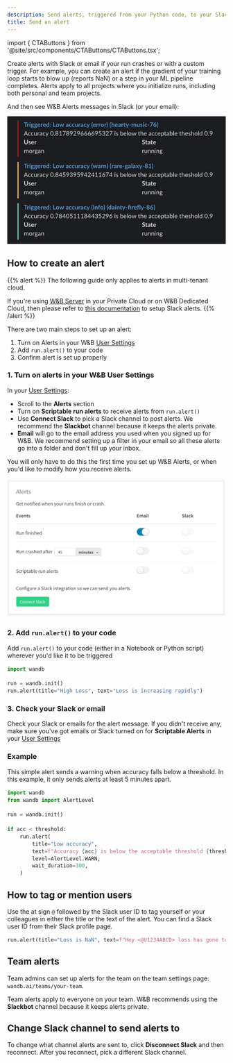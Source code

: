 ```yaml
---
description: Send alerts, triggered from your Python code, to your Slack or email
title: Send an alert
---
```

import { CTAButtons } from '@site/src/components/CTAButtons/CTAButtons.tsx';

<CTAButtons colabLink="http://wandb.me/alerts-colab"/>

Create alerts with Slack or email if your run crashes or with a custom trigger. For example, you can create an alert if the gradient of your training loop starts to blow up (reports NaN) or a step in your ML pipeline completes. Alerts apply to all projects where you initialize runs, including both personal and team projects.


And then see W&B Alerts messages in Slack (or your email):

![](/images/track/send_alerts_slack.png)

## How to create an alert

{{% alert %}}
The following guide only applies to alerts in multi-tenant cloud.

If you're using [W&B Server](../hosting/intro.md) in your Private Cloud or on W&B Dedicated Cloud, then please refer to [this documentation](../hosting/monitoring-usage/slack-alerts.md) to setup Slack alerts.
{{% /alert %}}


There are two main steps to set up an alert:

1. Turn on Alerts in your W&B [User Settings](https://wandb.ai/settings)
2. Add `run.alert()` to your code
3. Confirm alert is set up properly
### 1. Turn on alerts in your W&B User Settings

In your [User Settings](https://wandb.ai/settings):

* Scroll to the **Alerts** section
* Turn on **Scriptable run alerts** to receive alerts from `run.alert()`
* Use **Connect Slack** to pick a Slack channel to post alerts. We recommend the **Slackbot** channel because it keeps the alerts private.
* **Email** will go to the email address you used when you signed up for W&B. We recommend setting up a filter in your email so all these alerts go into a folder and don't fill up your inbox.

You will only have to do this the first time you set up W&B Alerts, or when you'd like to modify how you receive alerts.

![Alerts settings in W&B User Settings](/images/track/demo_connect_slack.png)

### 2. Add `run.alert()` to your code

Add `run.alert()` to your code (either in a Notebook or Python script) wherever you'd like it to be triggered

```python
import wandb

run = wandb.init()
run.alert(title="High Loss", text="Loss is increasing rapidly")
```

### 3. Check your Slack or email

Check your Slack or emails for the alert message. If you didn't receive any, make sure you've got emails or Slack turned on for **Scriptable Alerts** in your [User Settings](https://wandb.ai/settings)

### Example

This simple alert sends a warning when accuracy falls below a threshold. In this example, it only sends alerts at least 5 minutes apart.

```python
import wandb
from wandb import AlertLevel

run = wandb.init()

if acc < threshold:
    run.alert(
        title="Low accuracy",
        text=f"Accuracy {acc} is below the acceptable threshold {threshold}",
        level=AlertLevel.WARN,
        wait_duration=300,
    )
```


## How to tag or mention users

Use the at sign `@` followed by the Slack user ID to tag yourself or your colleagues in either the title or the text of the alert. You can find a Slack user ID from their Slack profile page.

```python
run.alert(title="Loss is NaN", text=f"Hey <@U1234ABCD> loss has gone to NaN")
```

## Team alerts

Team admins can set up alerts for the team on the team settings page: `wandb.ai/teams/your-team`. 

Team alerts apply to everyone on your team. W&B recommends using the **Slackbot** channel because it keeps alerts private.

## Change Slack channel to send alerts to

To change what channel alerts are sent to, click **Disconnect Slack** and then reconnect. After you reconnect, pick a different Slack channel.